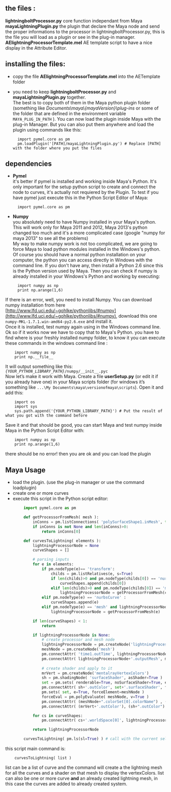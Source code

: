 ## the files :

**lightningboltProcessor.py** core function independant from Maya  
**mayaLightningPlugin.py** the plugin that declare the Maya node and send the proper informations to the processor in lightningboltProcessor.py, this is the file you will load as a plugin or see in the plug-in manager.  
**AElightningProcessorTemplate.mel** AE template script to have a nice display in the Attribute Editor.

## installing the files:

- copy the file **AElightningProcessorTemplate.mel** into the AETemplate folder

- you need to keep **lightningboltProcessor.py** and **mayaLightningPlugin.py** together.  
The best is to copy both of them in the Maya python plugin folder (something like *Documents\maya\\{mayaVersion}\plug-ins* or some of the folder that are defined in the environment variable `MAYA_PLUG_IN_PATH` ). You can now load the plugin inside Maya with the plug-in Manager.
But you can also put them anywhere and load the plugin using commands like this:
		
		import pymel.core as pm
		pm.loadPlugin('[PATH]/mayaLightningPlugin.py') # Replace [PATH] with the folder where you put the files

## dependencies

- **Pymel**  
it's better if pymel is installed and working inside Maya's Python. It's only important for the setup python script to create and connect the node to curves, it's actually not requiered by the Plugin. To test if you have pymel just execute this in the Python Script Editor of Maya:

		import pymel.core as pm

- **Numpy**  
you absolutely need to have Numpy installed in your Maya's python. This will work only for Maya 2011 and 2012, Maya 2013's python changed too much and it's a more complicated case (google "numpy for maya 2013" to see all the problems)  
My way to make numpy work is not too complicated, we are going to force Maya to load python modules installed in the Windows's python.  
Of course you should have a normal python installation on your computer, the python you can access directly in Windows with the command line. If you don't have any, then install a Python 2.6 since this is the Python version used by Maya. Then you can check if numpy is already installed in your Windows's Python and working by executing:  

		import numpy as np
		print np.arange(1,6)  
If there is an error, well, you need to install Numpy. You can download numpy installation from here [http://www.lfd.uci.edu/~gohlke/pythonlibs/#numpy](http://www.lfd.uci.edu/~gohlke/pythonlibs/#numpy), download this one `numpy-MKL-1.7.1.win-amd64-py2.6.‌exe` and install it.  
Once it is installed, test numpy again using in the Windows command line. Ok so if it works now we have to copy that to Maya's Python. you have to find where is your freshly installed numpy folder, to know it you can execute these commands in the windows command line :  

		import numpy as np
		print np.__file__  
It will output something like this:  
*`{YOUR_PYTHON_LIBRARY_PATH}`*`/numpy/__init__.pyc`  
Now let’s make it work with Maya. Create a file **userSetup.py** (or edit it if you already have one) in your Maya scripts folder (for windows it’s something like `...\My Documents\maya\versionofmaya\scripts`). Open it and add this:

		import os
		import sys
		sys.path.append('{YOUR_PYTHON_LIBRARY_PATH}') # Put the result of what you got with the command before  
Save it and that should be good, you can start Maya and test numpy inside Maya in the Python Script Editor with:  

		import numpy as np
		print np.arange(1,6)  
there should be no error! then you are ok and you can load the plugin

## Maya Usage

- load the plugin. (use the plug-in manager or use the command loadplugin)
- create one or more curves
- execute this script in the Python script editor:

```python
		import pymel.core as pm

		def getProcessorFromMesh( mesh ):
			inConns = pm.listConnections( 'polySurfaceShape1.inMesh', type='lightningProcessor', s=True, d=False, p=False )
			if inConns is not None and len(inConns)>0:
				return inConns[0]

		def curvesToLightning( elements ):
			lightningProcessorNode = None
			curveShapes = []

			# parsing inputs
			for e in elements:
				if pm.nodeType(e)== 'transform':
					childs = pm.listRelatives(e, s=True)
					if len(childs)>0 and pm.nodeType(childs[0]) == 'nurbsCurve' :
						curveShapes.append(childs[0])
					elif len(childs)>0 and pm.nodeType(childs[0]) == 'mesh' and lightningProcessorNode is None:
						lightningProcessorNode = getProcessorFromMesh(childs[0])
				elif pm.nodeType(e) == 'nurbsCurve' :
					curveShapes.append(e)
				elif pm.nodeType(e) == 'mesh' and lightningProcessorNode is None:
					lightningProcessorNode = getProcessorFromMesh(e)

			if len(curveShapes) < 1:
				return

			if lightningProcessorNode is None:
				# create processor and mesh node
				lightningProcessorNode = pm.createNode('lightningProcessor')
				meshNode = pm.createNode('mesh')
				pm.connectAttr( 'time1.outTime', lightningProcessorNode+'.time')
				pm.connectAttr( lightningProcessorNode+'.outputMesh', meshNode+'.inMesh')
				
				# create shader and apply to it
				mrVert = pm.createNode('mentalrayVertexColors')
				sh = pm.shadingNode( 'surfaceShader', asShader=True )
				set = pm.sets( renderable=True, noSurfaceShader=True, empty=True)
				pm.connectAttr( sh+'.outColor', set+'.surfaceShader', f=True)
				pm.sets( set, e=True, forceElement=meshNode )
				forceEval = pm.polyEvaluate( meshNode, v=True )
				pm.connectAttr( (meshNode+".colorSet[0].colorName") , (mrVert+".cpvSets[0]") )
				pm.connectAttr( (mrVert+'.outColor'), (sh+".outColor") )

			for cs in curveShapes:
				pm.connectAttr( cs+'.worldSpace[0]', lightningProcessorNode+'.inputCurves', nextAvailable=True)

			return lightningProcessorNode

		curvesToLightning( pm.ls(sl=True) ) # call with the current selection  
```
this script main command is:

		curvesToLightning( list )  
list can be a list of curve and the command will create a the lightning mesh for all the curves and a shader on that mesh to display the vertexColors.
list can also be one or more curve **and** an already created lightning mesh, in this case the curves are added to already created system.

